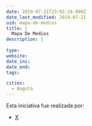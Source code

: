 ```yaml
---
date: 2019-07-21T23:02:24.000Z
date_last_modified: 2019-07-21
uid: mapa-de-medios
title: |
  Mapa De Medios
description: |
  
type: 
website: 
date_ini: 
date_end: 
tags:

cities: 
  - Bogotá
---
```


Esta iniciativa fue realizada por:

- [X](/organizaciones/mapa-de-medios)
